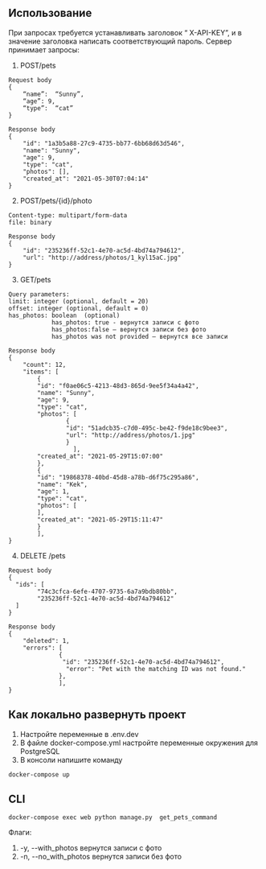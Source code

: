 ## Использование
При запросах требуется устанавливать  заголовок  “ X-API-KEY”, и в значение заголовка написать соответствующий пароль.
Сервер принимает запросы:
1. POST/pets
```
Request body
{
	“name”:  “Sunny”,
	“age”: 9,
	“type”:  “cat”
}
```

```
Response body
{
    "id": "1a3b5a88-27c9-4735-bb77-6bb68d63d546",
    "name": "Sunny",
    "age": 9,
    "type": "cat",
    "photos": [],
    "created_at": "2021-05-30T07:04:14"
}
```
2. POST/pets/{id}/photo
```
Content-type: multipart/form-data
file: binary
```
```
Response body
{
    "id": "235236ff-52c1-4e70-ac5d-4bd74a794612",
    "url": "http://address/photos/1_kyl15aC.jpg"
}
```
3. GET/pets
```
Query parameters: 
limit: integer (optional, default = 20)
offset: integer (optional, default = 0)
has_photos: boolean  (optional)
            has_photos: true - вернутся записи с фото
            has_photos:false – вернутся записи без фото
            has_photos was not provided – вернутся все записи
```
```
Response body
{
    "count": 12,
    "items": [
        {
        "id": "f0ae06c5-4213-48d3-865d-9ee5f34a4a42",
        "name": "Sunny",
        "age": 9,
        "type": "cat",
        "photos": [
                {
                "id": "51adcb35-c7d0-495c-be42-f9de18c9bee3",
                "url": "http://address/photos/1.jpg"
                }
                  ],
        "created_at": "2021-05-29T15:07:00"
        },
        {
        "id": "19868378-40bd-45d8-a78b-d6f75c295a86",
        "name": "Kek",
        "age": 1,
        "type": "cat",
        "photos": [
        ],
        "created_at": "2021-05-29T15:11:47"
        }
        ],
}
```
4. DELETE /pets
```
Request body 
{
  "ids": [
        "74c3cfca-6efe-4707-9735-6a7a9bdb80bb",
        "235236ff-52c1-4e70-ac5d-4bd74a794612"
  ]
}
```
```
Response body
{
    "deleted": 1,
    "errors": [
              {
               "id": "235236ff-52c1-4e70-ac5d-4bd74a794612",
                "error": "Pet with the matching ID was not found."
              },
              ],
}
```
## Как локально развернуть проект

1. Настройте переменные в .env.dev
2. В файле docker-compose.yml настройте переменные окружения для PostgreSQL
3. В консоли напишите команду
```
docker-compose up
```

## CLI
```
docker-compose exec web python manage.py  get_pets_command
```
Флаги:
1.  -y, --with_photos вернутся записи с фото
2.  -n, --no_with_photos вернутся записи без фото